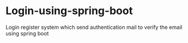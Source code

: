 # Login-using-spring-boot
Login register system which send authentication mail to verify the email using spring boot
